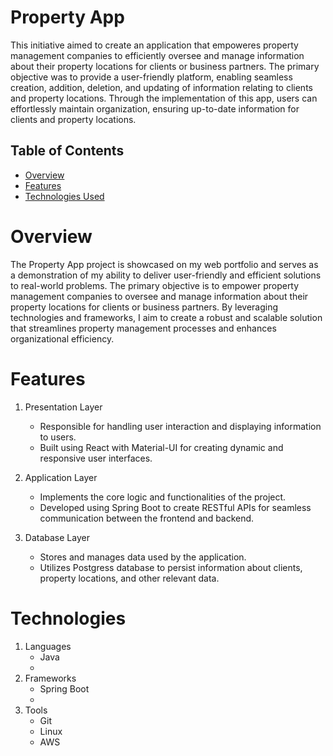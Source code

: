 # Property App
This initiative aimed to create an application that empoweres property management companies to efficiently oversee and manage information about their property locations for clients or business partners. The primary objective was to provide a user-friendly platform, 
enabling seamless creation, addition, deletion, and updating of information relating to clients and property locations. Through the implementation of this app, users can effortlessly maintain organization, ensuring up-to-date information for clients and property locations. 

## Table of Contents
- [Overview](#overview)
- [Features](#features)
- [Technologies Used](#technologies)

# Overview

The Property App project is showcased on my web portfolio and serves as a demonstration of my ability to deliver user-friendly and efficient solutions to real-world problems. The primary objective is to empower property management companies to oversee and manage information about their property locations for clients or business partners. By leveraging technologies and frameworks, I aim to create a robust and scalable solution that streamlines property management processes and enhances organizational efficiency.

# Features

1. Presentation Layer
   - Responsible for handling user interaction and displaying information to users.
   - Built using React with Material-UI for creating dynamic and responsive user interfaces.

2. Application Layer
   - Implements the core logic and functionalities of the project.
   - Developed using Spring Boot to create RESTful APIs for seamless communication between the frontend and backend.
  
3. Database Layer
   - Stores and manages data used by the application.
   - Utilizes Postgress database to persist information about clients, property locations, and other relevant data.
  
# Technologies

1. Languages
   - Java
   - 
2. Frameworks
   - Spring Boot
   - 
3. Tools
   - Git
   - Linux
   - AWS
     
